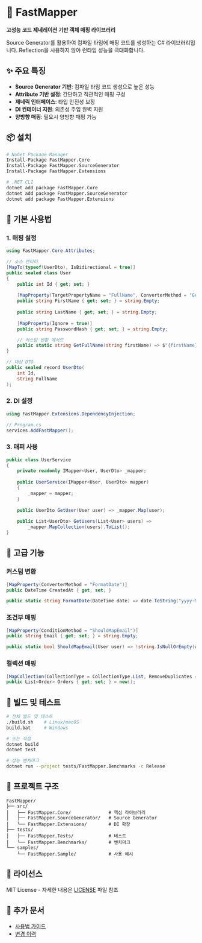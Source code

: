 # 🚀 FastMapper

**고성능 코드 제네레이션 기반 객체 매핑 라이브러리**

Source Generator를 활용하여 컴파일 타임에 매핑 코드를 생성하는 C# 라이브러리입니다. Reflection을 사용하지 않아 런타임 성능을 극대화합니다.

## ✨ 주요 특징

- **Source Generator 기반**: 컴파일 타임 코드 생성으로 높은 성능
- **Attribute 기반 설정**: 간단하고 직관적인 매핑 구성
- **제네릭 인터페이스**: 타입 안전성 보장
- **DI 컨테이너 지원**: 의존성 주입 완벽 지원
- **양방향 매핑**: 필요시 양방향 매핑 가능

## 📦 설치

```bash
# NuGet Package Manager
Install-Package FastMapper.Core
Install-Package FastMapper.SourceGenerator
Install-Package FastMapper.Extensions

# .NET CLI
dotnet add package FastMapper.Core
dotnet add package FastMapper.SourceGenerator
dotnet add package FastMapper.Extensions
```

## 🚀 기본 사용법

### 1. 매핑 설정

```csharp
using FastMapper.Core.Attributes;

// 소스 엔티티
[MapTo(typeof(UserDto), IsBidirectional = true)]
public sealed class User
{
    public int Id { get; set; }
    
    [MapProperty(TargetPropertyName = "FullName", ConverterMethod = "GetFullName")]
    public string FirstName { get; set; } = string.Empty;
    
    public string LastName { get; set; } = string.Empty;
    
    [MapProperty(Ignore = true)]
    public string PasswordHash { get; set; } = string.Empty;

    // 커스텀 변환 메서드
    public static string GetFullName(string firstName) => $"{firstName} {/* LastName 추가 */}";
}

// 대상 DTO
public sealed record UserDto(
    int Id,
    string FullName
);
```

### 2. DI 설정

```csharp
using FastMapper.Extensions.DependencyInjection;

// Program.cs
services.AddFastMapper();
```

### 3. 매퍼 사용

```csharp
public class UserService
{
    private readonly IMapper<User, UserDto> _mapper;
    
    public UserService(IMapper<User, UserDto> mapper)
    {
        _mapper = mapper;
    }
    
    public UserDto GetUser(User user) => _mapper.Map(user);
    
    public List<UserDto> GetUsers(List<User> users) => 
        _mapper.MapCollection(users).ToList();
}
```

## 🎯 고급 기능

### 커스텀 변환

```csharp
[MapProperty(ConverterMethod = "FormatDate")]
public DateTime CreatedAt { get; set; }

public static string FormatDate(DateTime date) => date.ToString("yyyy-MM-dd");
```

### 조건부 매핑

```csharp
[MapProperty(ConditionMethod = "ShouldMapEmail")]
public string Email { get; set; } = string.Empty;

public static bool ShouldMapEmail(User user) => !string.IsNullOrEmpty(user.Email);
```

### 컬렉션 매핑

```csharp
[MapCollection(CollectionType = CollectionType.List, RemoveDuplicates = true)]
public List<Order> Orders { get; set; } = new();
```

## 🧪 빌드 및 테스트

```bash
# 전체 빌드 및 테스트
./build.sh    # Linux/macOS
build.bat     # Windows

# 또는 직접
dotnet build
dotnet test

# 성능 벤치마크
dotnet run --project tests/FastMapper.Benchmarks -c Release
```

## 📁 프로젝트 구조

```
FastMapper/
├── src/
│   ├── FastMapper.Core/              # 핵심 라이브러리
│   ├── FastMapper.SourceGenerator/   # Source Generator
│   └── FastMapper.Extensions/        # DI 확장
├── tests/
│   ├── FastMapper.Tests/             # 테스트
│   └── FastMapper.Benchmarks/        # 벤치마크
└── samples/
    └── FastMapper.Sample/            # 사용 예시
```

## 📄 라이선스

MIT License - 자세한 내용은 [LICENSE](LICENSE) 파일 참조

## 🔗 추가 문서

- [사용법 가이드](USAGE.md)
- [변경 이력](CHANGELOG.md)
